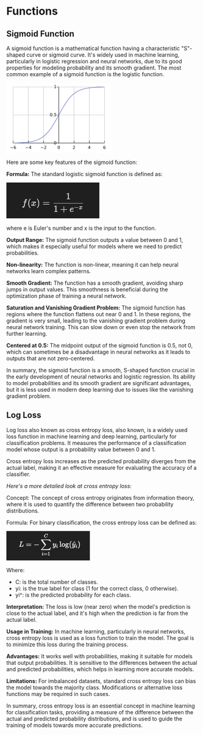 # Functions

## Sigmoid Function

A sigmoid function is a mathematical function having a characteristic "S"-shaped curve or sigmoid curve. It's widely used in machine learning, particularly in logistic regression and neural networks, due to its good properties for modeling probability and its smooth gradient. The most common example of a sigmoid function is the logistic function.

![Sigmoid Function Graph](/docs/image/sigmoid-function-graph.png)

Here are some key features of the sigmoid function:

**Formula:** The standard logistic sigmoid function is defined as:

![Sigmoid Function](/docs/image/sigmoid-function.png)

where e is Euler's number and x is the input to the function.

**Output Range:** The sigmoid function outputs a value between 0 and 1, which makes it especially useful for models where we need to predict probabilities.

**Non-linearity:** The function is non-linear, meaning it can help neural networks learn complex patterns.

**Smooth Gradient:** The function has a smooth gradient, avoiding sharp jumps in output values. This smoothness is beneficial during the optimization phase of training a neural network.

**Saturation and Vanishing Gradient Problem:** The sigmoid function has regions where the function flattens out near 0 and 1. In these regions, the gradient is very small, leading to the vanishing gradient problem during neural network training. This can slow down or even stop the network from further learning.

**Centered at 0.5:** The midpoint output of the sigmoid function is 0.5, not 0, which can sometimes be a disadvantage in neural networks as it leads to outputs that are not zero-centered.

In summary, the sigmoid function is a smooth, S-shaped function crucial in the early development of neural networks and logistic regression. Its ability to model probabilities and its smooth gradient are significant advantages, but it is less used in modern deep learning due to issues like the vanishing gradient problem.

## Log Loss

Log loss also known as cross entropy loss, also known, is a widely used loss function in machine learning and deep learning, particularly for classification problems. It measures the performance of a classification model whose output is a probability value between 0 and 1.

Cross entropy loss increases as the predicted probability diverges from the actual label, making it an effective measure for evaluating the accuracy of a classifier.

_Here's a more detailed look at cross entropy loss:_

Concept: The concept of cross entropy originates from information theory, where it is used to quantify the difference between two probability distributions.

Formula: For binary classification, the cross entropy loss can be defined as:

![Cross Entropy Loss](/docs/image/cross-entropy-loss.png)

Where:

- C: is the total number of classes.
- yi: is the true label for class (1 for the correct class, 0 otherwise).
- yi^: is the predicted probability for each class.

**Interpretation:** The loss is low (near zero) when the model's prediction is close to the actual label, and it's high when the prediction is far from the actual label.

**Usage in Training:** In machine learning, particularly in neural networks, cross entropy loss is used as a loss function to train the model. The goal is to minimize this loss during the training process.

**Advantages:** It works well with probabilities, making it suitable for models that output probabilities.
It is sensitive to the differences between the actual and predicted probabilities, which helps in learning more accurate models.

**Limitations:** For imbalanced datasets, standard cross entropy loss can bias the model towards the majority class. Modifications or alternative loss functions may be required in such cases.

In summary, cross entropy loss is an essential concept in machine learning for classification tasks, providing a measure of the difference between the actual and predicted probability distributions, and is used to guide the training of models towards more accurate predictions.
